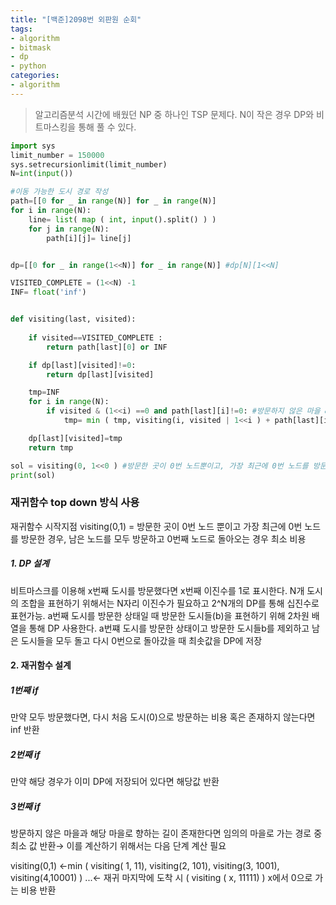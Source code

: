 ```yaml
---
title: "[백준]2098번 외판원 순회"
tags:
- algorithm
- bitmask
- dp
- python
categories:
- algorithm
---
```


> 알고리즘분석 시간에 배웠던 NP 중 하나인 TSP 문제다.  N이 작은 경우 DP와 비트마스킹을 통해 풀 수 있다.

```python
import sys
limit_number = 150000
sys.setrecursionlimit(limit_number)
N=int(input())

#이동 가능한 도시 경로 작성
path=[[0 for _ in range(N)] for _ in range(N)]
for i in range(N):
    line= list( map ( int, input().split() ) )
    for j in range(N):
        path[i][j]= line[j]


dp=[[0 for _ in range(1<<N)] for _ in range(N)] #dp[N][1<<N]

VISITED_COMPLETE = (1<<N) -1 
INF= float('inf')


def visiting(last, visited):
    
    if visited==VISITED_COMPLETE :
        return path[last][0] or INF

    if dp[last][visited]!=0:
        return dp[last][visited]

    tmp=INF
    for i in range(N):
        if visited & (1<<i) ==0 and path[last][i]!=0: #방문하지 않은 마을 & path 가 존재
            tmp= min ( tmp, visiting(i, visited | 1<<i ) + path[last][i] )

    dp[last][visited]=tmp
    return tmp

sol = visiting(0, 1<<0 ) #방문한 곳이 0번 노드뿐이고, 가장 최근에 0번 노드를 방문한 경우에서 재귀함수 시작
print(sol)
```

### 재귀함수 top down 방식 사용
재귀함수 시작지점
visiting(0,1) = 방문한 곳이 0번 노드 뿐이고 가장 최근에 0번 노드를 방문한 경우, 남은 노드를 모두 방문하고 0번째 노드로 돌아오는 경우 최소 비용 

##### 1. DP 설계

비트마스크를 이용해 x번째 도시를 방문했다면 x번째 이진수를 1로 표시한다.
N개 도시의 조합을 표현하기 위해서는 N자리 이진수가 필요하고 2^N개의 DP를 통해 십진수로 표현가능.
a번째 도시를 방문한 상태일 때 방문한 도시들(b)을 표현하기 위해 2차원 배열을 통해 DP 사용한다.
a번쨰 도시를 방문한 상태이고 방문한 도시들b를 제외하고 남은 도시들을 모두 돌고 다시 0번으로 돌아갔을 때 최솟값을 DP에 저장
#### 2. 재귀함수 설계
##### 1번째 if
만약 모두 방문했다면, 다시 처음 도시(0)으로 방문하는 비용 혹은 존재하지 않는다면 inf 반환
##### 2번째 if
만약 해당 경우가 이미 DP에 저장되어 있다면 해당값 반환
##### 3번째 if
방문하지 않은 마을과 해당 마을로 향하는 길이 존재한다면  임의의 마을로 가는 경로 중 최소 값 반환→ 이를 계산하기 위해서는 다음 단계 계산 필요 


visiting(0,1) ←min ( visiting( 1, 11), visiting(2, 101), visiting(3, 1001), visiting(4,10001) )
...← 재귀 마지막에 도착 시 ( visiting ( x, 11111) ) x에서 0으로 가는 비용 반환
